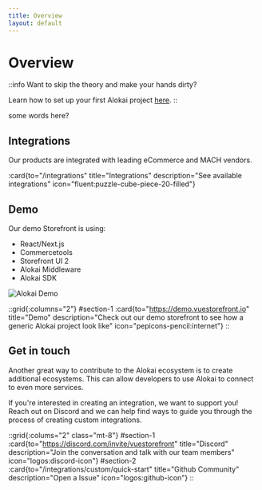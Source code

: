 ```yaml
---
title: Overview
layout: default
---
```

# Overview

::info Want to skip the theory and make your hands dirty?

Learn how to set up your first Alokai project [here](/general/starting-new-project).
::



some words here?


## Integrations

Our products are integrated with leading eCommerce and MACH vendors.

:card{to="/integrations" title="Integrations" description="See available integrations" icon="fluent:puzzle-cube-piece-20-filled"}

## Demo

Our demo Storefront is using:

- React/Next.js
- Commercetools
- Storefront UI 2
- Alokai Middleware
- Alokai SDK

<img src="/img/basics/demo.png" alt="Alokai Demo" class="mx-auto">



::grid{:columns="2"}
#section-1
:card{to="https://demo.vuestorefront.io" title="Demo" description="Check out our demo storefront to see how a generic Alokai project look like" icon="pepicons-pencil:internet"}
::

## Get in touch

Another great way to contribute to the Alokai ecosystem is to create additional ecosystems. This can allow developers to use Alokai to connect to even more services. 

If you're interested in creating an integration, we want to support you! Reach out on Discord and we can help find ways to guide you through the process of creating custom integrations. 

::grid{:colums="2" class="mt-8"}
#section-1
:card{to="https://discord.com/invite/vuestorefront" title="Discord" description="Join the conversation and talk with  our team members" icon="logos:discord-icon"}
#section-2
:card{to="/integrations/custom/quick-start" title="Github Community" description="Open a Issue" icon="logos:github-icon"}
::
